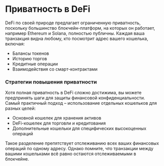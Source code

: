 # Приватность в DeFi

DeFi по своей природе предлагает ограниченную приватность, поскольку большинство блокчейн-платформ, на которых он работает, например Ethereum и Solana, полностью публичны. Каждая ваша транзакция видна любому, кто посмотрит адрес вашего кошелька, включая:

- Балансы токенов
- Историю торгов
- Кредитные операции
- Взаимодействия со смарт-контрактами

### Стратегии повышения приватности

Хотя полная приватность в DeFi сложно достижима, вы можете предпринять шаги для защиты финансовой конфиденциальности. Самый практичный подход – использование отдельных кошельков для разных целей:

- Основной кошелек для хранения активов
- DeFi-кошелек для торговли и кредитования
- Дополнительные кошельки для специфических высокоценных операций

Такое разделение препятствует отслеживанию всех ваших финансовых операций по одному адресу. Однако помните, что транзакции между вашими кошельками всё равно остаются отслеживаемыми в блокчейне.